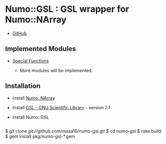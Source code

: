 # Numo::GSL : GSL wrapper for Numo::NArray

* [GitHub](https://github.com/masa16/numo-gsl)

## Implemented Modules

* [Special Functions](http://masa16.github.io/numo-gsl/ref/sf/Numo/GSL/Sf.html)

  * More modules will be implemented.

## Installation

* Install [Numo::NArray](https://github.com/masa16/numo-narray)
* Install [GSL - GNU Scientific Library](http://www.gnu.org/software/gsl/) - version 2.1

* Install Numo::GSL
  ```shell
$ git clone git://github.com/masa16/numo-gsl.git
$ cd numo-gsl
$ rake build
$ gem install pkg/numo-gsl-*.gem
```
